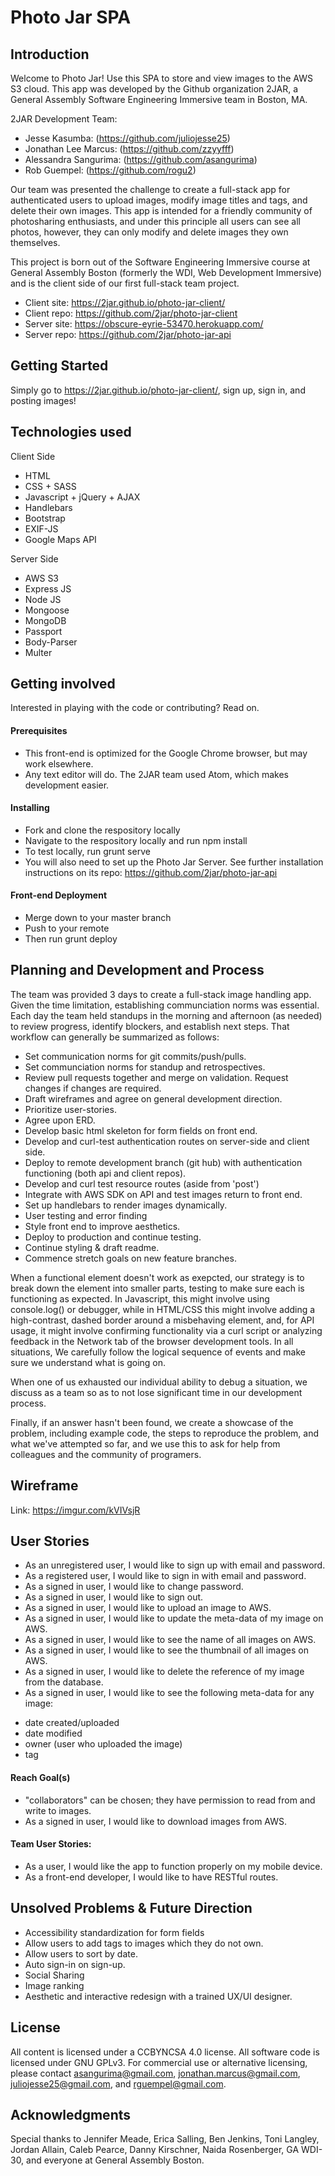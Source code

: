 # Photo Jar SPA

## Introduction

Welcome to Photo Jar! Use this SPA to store and view images to the AWS S3 cloud. This app was developed by the Github organization 2JAR, a General Assembly Software Engineering Immersive team in Boston, MA.

2JAR Development Team:
+ Jesse Kasumba: (https://github.com/juliojesse25)
+ Jonathan Lee Marcus: (https://github.com/zzyyfff)
+ Alessandra Sangurima: (https://github.com/asangurima)
+ Rob Guempel: (https://github.com/rogu2)

Our team was presented the challenge to create a full-stack app for authenticated users to upload images, modify image titles and tags, and delete their own images. This app is intended for a friendly community of photosharing enthusiasts, and under this principle all users can see all photos, however, they can only modify and delete images they own themselves.

This project is born out of the Software Engineering Immersive course at General Assembly Boston (formerly the WDI, Web Development Immersive) and is the client side of our first full-stack team project.

+ Client site: https://2jar.github.io/photo-jar-client/
+ Client repo: https://github.com/2jar/photo-jar-client
+ Server site: https://obscure-eyrie-53470.herokuapp.com/
+ Server repo: https://github.com/2jar/photo-jar-api

## Getting Started
Simply go to https://2jar.github.io/photo-jar-client/, sign up, sign in, and posting images!

## Technologies used
Client Side
+ HTML
+ CSS + SASS
+ Javascript + jQuery + AJAX
+ Handlebars
+ Bootstrap
+ EXIF-JS
+ Google Maps API

Server Side
+ AWS S3
+ Express JS
+ Node JS
+ Mongoose
+ MongoDB
+ Passport
+ Body-Parser
+ Multer

## Getting involved
Interested in playing with the code or contributing? Read on.

#### Prerequisites
+ This front-end is optimized for the Google Chrome browser, but may work elsewhere.
+ Any text editor will do. The 2JAR team used Atom, which makes development easier.

#### Installing
+ Fork and clone the respository locally
+ Navigate to the respository locally and run npm install
+ To test locally, run grunt serve
+ You will also need to set up the Photo Jar Server. See further installation instructions on its repo: https://github.com/2jar/photo-jar-api

#### Front-end Deployment
+ Merge down to your master branch
+ Push to your remote
+ Then run grunt deploy

## Planning and Development and Process
The team was provided 3 days to create a full-stack image handling app. Given the time limitation, establishing communciation norms was essential. Each day the team held standups in the morning and afternoon (as needed) to review progress, identify blockers, and establish next steps. That workflow can generally be summarized as follows:
+ Set communication norms for git commits/push/pulls.
+ Set communciation norms for standup and retrospectives.
+ Review pull requests together and merge on validation. Request changes if changes are required.
+ Draft wireframes and agree on general development direction.
+ Prioritize user-stories.
+ Agree upon ERD.
+ Develop basic html skeleton for form fields on front end.
+ Develop and curl-test authentication routes on server-side and client side.
+ Deploy to remote development branch (git hub) with authentication functioning (both api and client repos).
+ Develop and curl test resource routes (aside from 'post')
+ Integrate with AWS SDK on API and test images return to front end.
+ Set up handlebars to render images dynamically.
+ User testing and error finding
+ Style front end to improve aesthetics.
+ Deploy to production and continue testing.
+ Continue styling & draft readme.
+ Commence stretch goals on new feature branches.

When a functional element doesn't work as exepcted, our strategy is to break down the element into smaller parts, testing to make sure each is functioning as expected. In Javascript, this might involve using console.log() or debugger, while in HTML/CSS this might involve adding a high-contrast, dashed border around a misbehaving element, and, for API usage, it might involve confirming functionality via a curl script or analyzing feedback in the Network tab of the browser development tools. In all situations, We carefully follow the logical sequence of events and make sure we understand what is going on.

When one of us exhausted our individual ability to debug a situation, we discuss as a team so as to not lose significant time in our development process.

Finally, if an answer hasn't been found, we create a showcase of the problem, including example code, the steps to reproduce the problem, and what we've attempted so far, and we use this to ask for help from colleagues and the community of programers.

## Wireframe
Link: https://imgur.com/kVIVsjR

## User Stories
+ As an unregistered user, I would like to sign up with email and password.
+ As a registered user, I would like to sign in with email and password.
+ As a signed in user, I would like to change password.
+ As a signed in user, I would like to sign out.
+ As a signed in user, I would like to upload an image to AWS.
+ As a signed in user, I would like to update the meta-data of my image on AWS.
+ As a signed in user, I would like to see the name of all images on AWS.
+ As a signed in user, I would like to see the thumbnail of all images on AWS.
+ As a signed in user, I would like to delete the reference of my image from the database.
+ As a signed in user, I would like to see the following meta-data for any image:
- date created/uploaded
- date modified
- owner (user who uploaded the image)
- tag

#### Reach Goal(s)
+ "collaborators" can be chosen; they have permission to read from and write to images.
+ As a signed in user, I would like to download images from AWS.

#### Team User Stories:
+ As a user, I would like the app to function properly on my mobile device.
+ As a front-end developer, I would like to have RESTful routes.


## Unsolved Problems & Future Direction
- Accessibility standardization for form fields
- Allow users to add tags to images which they do not own.
- Allow users to sort by date.
- Auto sign-in on sign-up.
- Social Sharing
- Image ranking
- Aesthetic and interactive redesign with a trained UX/UI designer.

## License
All content is licensed under a CC­BY­NC­SA 4.0 license.
All software code is licensed under GNU GPLv3. For commercial use or alternative licensing, please contact asangurima@gmail.com, jonathan.marcus@gmail.com, juliojesse25@gmail.com, and rguempel@gmail.com.

## Acknowledgments
Special thanks to Jennifer Meade, Erica Salling, Ben Jenkins, Toni Langley, Jordan Allain, Caleb Pearce, Danny Kirschner, Naida Rosenberger, GA WDI-30, and everyone at General Assembly Boston.
